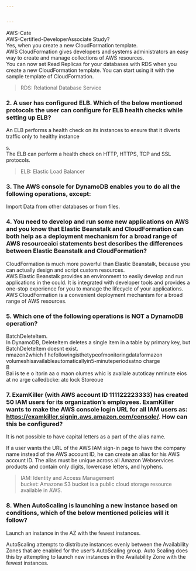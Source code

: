 ```yaml
---


---
```


<p>AWS-Cate<br>
AWS-Certified-DeveloperAssociate Study?<br>
Yes, when you create a new CloudFormation template.<br>
AWS CloudFormation gives developers and systems administrators an easy way to create and manage collections of AWS resources.<br>
You can now set Read Replicas for your databases with RDS when you create a new CloudFormation template. You can start using it with the sample template of CloudFormation.</p>
<blockquote>
<p>RDS:  Relational Database Service</p>
</blockquote>
<h3 id="a-user-has-configured-elb.-which-of-the-below-mentioned-protocols-the-user-can-configure-for-elb-health-checks-while-setting-up-elb">2. A user has configured ELB. Which of the below mentioned protocols the user can configure for ELB health checks while setting up ELB?</h3>
<p>An ELB performs a health check on its instances to ensure that it diverts traffic only to healthy instance</p>
<p>s.<br>
The ELB can perform a health check on HTTP, HTTPS, TCP and SSL protocols.</p>
<blockquote>
<p>ELB: Elastic Load Balancer</p>
</blockquote>
<h3 id="the-aws-console-for-dynamodb-enables-you-to-do-all-the-following-operations-except">3. The AWS console for DynamoDB enables you to do all the following operations, except:</h3>
<p>Import Data from other databases or from files.</p>
<h3 id="you-need-to-develop-and-run-some-new-applications-on-aws-and-you-know-that-elastic-beanstalk-and-cloudformation-can-both-help-as-a-deployment-mechanism-for-a-broad-range-of-aws-resourceaici-statements-best-describes-the-differences-between-elastic-beanstalk-and-cloudformation">4. You need to develop and run some new applications on AWS and you know that Elastic Beanstalk and CloudFormation can both help as a deployment mechanism for a broad range of AWS resourceaici statements best describes the differences between Elastic Beanstalk and CloudFormation?</h3>
<p>CloudFormation is much more powerful than Elastic Beanstalk, because you can actually design and script custom resources.<br>
AWS Elastic Beanstalk provides an environment to easily develop and run applications in the could. It is integrated with developer tools and provides a one-stop experience for you to manage the lifecycle of your applications. AWS CloudFormation is a convenient deployment mechanism for a broad range of AWS resources.</p>
<h3 id="which-one-of-the-following-operations-is-not-a-dynamodb-operation">5. Which one of the following operations is NOT a DynamoDB operation?</h3>
<p>BatchDeleteItem.<br>
In DynamoDB, DeleteItem deletes a single item in a table by primary key, but BatchDeleteItem doesnt exist.<br>
nmazon2which f hefollowingisthetypeofmonitoringdataformazon volumeshisavailableautomaticallyin5-minuteperiodsatno charge<br>
B<br>
Bai is te e o itorin aa o maon  olumes whic is availale autoticay nminute eios at no arge calledbcke: atc lock Storeoue</p>
<h3 id="examkiller-with-aws-account-id-111122223333-has-created-50-iam-users-for-its-organizations-employees.-examkiller-wants-to-make-the-aws-console-login-url-for-all-iam-users-as-httpsexamkiller.signin.aws.amazon.comconsole.-how-can-this-be-configured">7. ExamKiller (with AWS account ID 111122223333) has created 50 IAM users for its organization’s employees. ExamKiller wants to make the AWS console login URL for all IAM users as: <a href="https://examkiller.signin.aws.amazon.com/console/">https://examkiller.signin.aws.amazon.com/console/</a>. How can this be configured?</h3>
<p>It is not possible to have capital letters as a part of the alias name.</p>
<p>If a user wants the URL of the AWS IAM sign-in page to have the company name instead of the AWS account ID, he can create an alias for his AWS account ID. The alias must be unique across all Amazon Webservices products and contain only digits, lowercase letters, and hyphens.</p>
<blockquote>
<p>IAM: Identity and Access Management<br>
bucket: Amazone S3 bucket is a public cloud storage resource available in AWS.</p>
</blockquote>
<h3 id="when-autoscaling-is-launching-a-new-instance-based-on-conditions-which-of-the-below-mentioned-policies-will-it-follow">8. When AutoScaling is launching a new instance based on conditions, which of the below mentioned policies will it follow?</h3>
<p>Launch an instance in the AZ with the fewest instances.</p>
<p>AutoScaling attempts to distribute instances evenly between the Availability Zones that are enabled for the user’s AutoScaling group. Auto Scaling does this by attempting to launch new instances in the Availability Zone with the fewest instances.</p>

